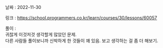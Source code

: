 날짜 : 2022-11-30  
  
링크 : https://school.programmers.co.kr/learn/courses/30/lessons/60057  
  
풀이 :  
귀찮게 이것저것 생각할게 많았던 문제.  
다른 사람들 풀이보니까 신박하게 한 것들이 꽤 있음. 보고 생각하는 걸 좀 더 해보기.
